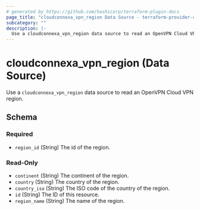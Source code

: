 ```yaml
---
# generated by https://github.com/hashicorp/terraform-plugin-docs
page_title: "cloudconnexa_vpn_region Data Source - terraform-provider-cloudconnexa"
subcategory: ""
description: |-
  Use a cloudconnexa_vpn_region data source to read an OpenVPN Cloud VPN region.
---
```


# cloudconnexa_vpn_region (Data Source)

Use a `cloudconnexa_vpn_region` data source to read an OpenVPN Cloud VPN region.



<!-- schema generated by tfplugindocs -->
## Schema

### Required

- `region_id` (String) The id of the region.

### Read-Only

- `continent` (String) The continent of the region.
- `country` (String) The country of the region.
- `country_iso` (String) The ISO code of the country of the region.
- `id` (String) The ID of this resource.
- `region_name` (String) The name of the region.


